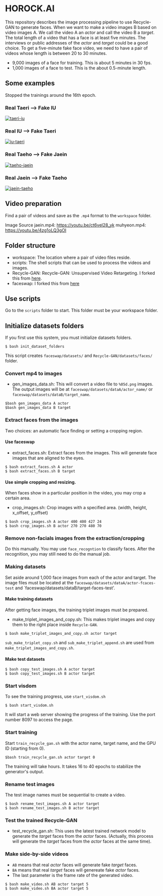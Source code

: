 # HOROCK.AI

This repository describes the image processing pipeline to use Recycle-GAN to generate faces. When we want to make a video images B based on video images A. We call the video A an _actor_ and call the video B a _target_.
The total length of a video that has a face is at least five minutes. The interviews or public addresses of the _actor_ and _target_ could be a good choice. To get a five-minute fake face video, we need to have a pair of videos whose length is between 20 to 30 minutes.

 - 9,000 images of a face for training. This is about 5 minutes in 30 fps.
 - 1,000 images of a face to test. This is the about 0.5-minute length.

## Some examples

Stopped the trainings around the 16th epoch.

### Real Taeri --> Fake IU
[![taeri-iu](https://img.youtube.com/vi/k0CE0uVoe_U/0.jpg)](https://youtu.be/k0CE0uVoe_U)
### Real IU --> Fake Taeri
 [![iu-taeri](https://img.youtube.com/vi/VVu2sCOiOc8/0.jpg)](https://youtu.be/VVu2sCOiOc8)
### Real Taeho --> Fake Jaein
 [![taeho-jaein](https://img.youtube.com/vi/nFbAqEHDg4Y/0.jpg)](https://youtu.be/nFbAqEHDg4Y)
### Real Jaein --> Fake Taeho
 [![jaein-taeho](https://img.youtube.com/vi/YqYbZoaZ3cw/0.jpg)](https://youtu.be/YqYbZoaZ3cw)

## Video preparation 
Find a pair of videos and save as the `.mp4` format to the `workspace` folder.

Image Source
jaein.mp4:   https://youtu.be/ct6vel28_yk
muhyeon.mp4: https://youtu.be/4zg1oLQ3gOI


## Folder structure

- workspace: The location where a pair of video files reside.
- scripts: The shell scripts that can be used to process the videos and images.
- Recycle-GAN: Recycle-GAN: Unsupervised Video Retargeting. I forked this from [here](https://github.com/aayushbansal/Recycle-GAN).
- faceswap: I forked this from [here](https://github.com/deepfakes/faceswap)

## Use scripts
Go to the `scripts` folder to start. This folder must be your workspace folder.

## Initialize datasets folders
If you first use this system, you must initialize datasets folders.

```
$ bash init_dataset_folders
```
This script creates `faceswap/datasets/` and `Recycle-GAN/datasets/faces/` folder.

### Convert mp4 to images

- gen_images_data.sh: This will convert a video file to `%05d.png` images. The output images will be at `faceswap/datasets/dataA/actor_name/` or `faceswap/datasets/dataB/target_name`.

```
$bash gen_images_data A actor
$bash gen_images_data B target
```

### Extract faces from the images
Two choices: an automatic face finding or setting a cropping region.

#### Use faceswap
- extract_faces.sh: Extract faces from the images. This will generate face images that are aligned to the eyes.
```
$ bash extract_faces.sh A actor
$ bash extract_faces.sh B target
```

#### Use simple cropping and resizing.

When faces show in a particular position in the video, you may crop a certain area.

- crop_images.sh: Crop images with a specified area. (width, height, x_offset, y_offset)
```
$ bash crop_images.sh A actor 400 400 427 24
$ bash crop_images.sh B actor 270 270 480 70
```

### Remove non-facials images from the extraction/cropping

Do this manually. You may use `face_recogntion` to classify faces.
After the recognition, you may still need to do the manual job.

### Making datasets

Set aside around 1,000 face images from each of the actor and target. The image files must be located at the `faceswap/datasets/dataA/actor-fcaces-test` and `faceswap/datasets/dataB/target-faces-test'.

#### Make training datasets

After getting face images, the training triplet images must be prepared.

- make_triplet_images_and_copy.sh: This makes triplet images and copy them to the right place inside `Recycle-GAN`.

```
$ bash make_triplet_images_and_copy.sh actor target
```
`sub_make_triplet_copy.sh` and `sub_make_triplet_append.sh` are used from `make_triplet_images_and_copy.sh`.

#### Make test datasets

```
$ bash copy_test_images.sh A actor target
$ bash copy_test_images.sh B actor target
```
### Start visdom

To see the training progress, use `start_visdom.sh`
```
$ bash start_visdom.sh
```
It will start a web server showing the progress of the training. Use the port number 8097 to access the page.

### Start training

Start `train_recycle_gan.sh` with the actor name, target name, and the GPU ID (starting from 0).
```
$bash train_recycle_gan.sh actor target 0
```

The training will take hours. It takes 16 to 40 epochs to stabilize the generator's output.

### Rename test images

The test image names must be sequential to create a video.
```
$ bash rename_test_images.sh A actor target
$ bash rename_test_images.sh B actor target
```

### Test the trained Recycle-GAN

- test_recycle_gan.sh: This uses the latest trained network model to generate the _target_ faces from the _actor_ faces. (Actually, this process will generate the _target_ faces from the _actor_ faces at the same time).

### Make side-by-side videos
- `AB` means that real _actor_ faces will generate fake _target_ faces.
- `BA` means that real _target_ faces will genereate fake _actor_ faces.
- The last parameter is the frame rate of the generated video.
```
$ bash make_video.sh AB actor target 5
$ bash make_video.sh BA actor target 5
```
